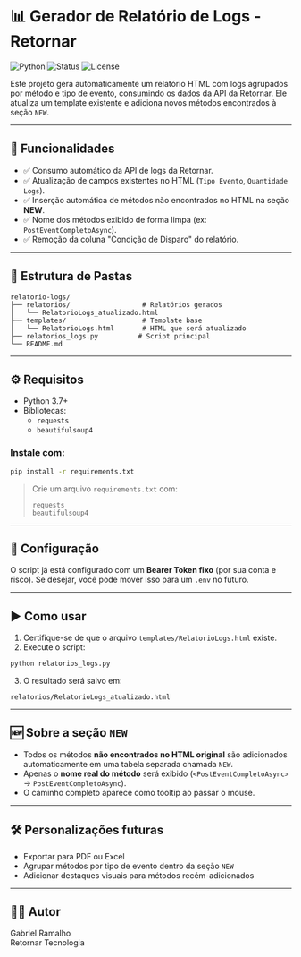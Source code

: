 
# 📊 Gerador de Relatório de Logs - Retornar

![Python](https://img.shields.io/badge/python-3.7%2B-blue)
![Status](https://img.shields.io/badge/status-em%20uso-green)
![License](https://img.shields.io/badge/license-Proprietary-red)

Este projeto gera automaticamente um relatório HTML com logs agrupados por método e tipo de evento, consumindo os dados da API da Retornar. Ele atualiza um template existente e adiciona novos métodos encontrados à seção `NEW`.

---

## 🚀 Funcionalidades

- ✅ Consumo automático da API de logs da Retornar.
- ✅ Atualização de campos existentes no HTML (`Tipo Evento`, `Quantidade Logs`).
- ✅ Inserção automática de métodos não encontrados no HTML na seção **NEW**.
- ✅ Nome dos métodos exibido de forma limpa (ex: `PostEventCompletoAsync`).
- ✅ Remoção da coluna "Condição de Disparo" do relatório.

---

## 📁 Estrutura de Pastas

```
relatorio-logs/
├── relatorios/                  # Relatórios gerados
│   └── RelatorioLogs_atualizado.html
├── templates/                   # Template base
│   └── RelatorioLogs.html       # HTML que será atualizado
├── relatorios_logs.py          # Script principal
└── README.md
```

---

## ⚙️ Requisitos

- Python 3.7+
- Bibliotecas:
  - `requests`
  - `beautifulsoup4`

### Instale com:

```bash
pip install -r requirements.txt
```

> Crie um arquivo `requirements.txt` com:
> ```
> requests
> beautifulsoup4
> ```

---

## 🔐 Configuração

O script já está configurado com um **Bearer Token fixo** (por sua conta e risco). Se desejar, você pode mover isso para um `.env` no futuro.

---

## ▶️ Como usar

1. Certifique-se de que o arquivo `templates/RelatorioLogs.html` existe.
2. Execute o script:

```bash
python relatorios_logs.py
```

3. O resultado será salvo em:

```
relatorios/RelatorioLogs_atualizado.html
```

---

## 🆕 Sobre a seção `NEW`

- Todos os métodos **não encontrados no HTML original** são adicionados automaticamente em uma tabela separada chamada `NEW`.
- Apenas o **nome real do método** será exibido (`<PostEventCompletoAsync>` → `PostEventCompletoAsync`).
- O caminho completo aparece como tooltip ao passar o mouse.

---

## 🛠️ Personalizações futuras

- Exportar para PDF ou Excel
- Agrupar métodos por tipo de evento dentro da seção `NEW`
- Adicionar destaques visuais para métodos recém-adicionados

---

## 🧑‍💻 Autor

Gabriel Ramalho  
Retornar Tecnologia
